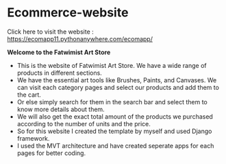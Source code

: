 # Ecommerce-website
Click here to visit the website : https://ecomapp11.pythonanywhere.com/ecomapp/

<b> Welcome to the Fatwimist Art Store </b>
<ul>
<li> This is the website of Fatwimist Art Store. We have a wide range of products in different sections.</li>
<li>We have the essential art tools like Brushes, Paints, and Canvases. We can visit each category pages and select our products and add them to the cart. </li>
<li> Or else simply search for them in the search bar and select them to know more details about them.</li>
<li>We will also get the exact total amount of the products we purchased according to the number of units and the price.</li>
<li> So for this website I created the template by myself and used Django framework.</li>
<li> I used the MVT architecture and have created seperate apps for each pages for better coding.</li>
</ul>
